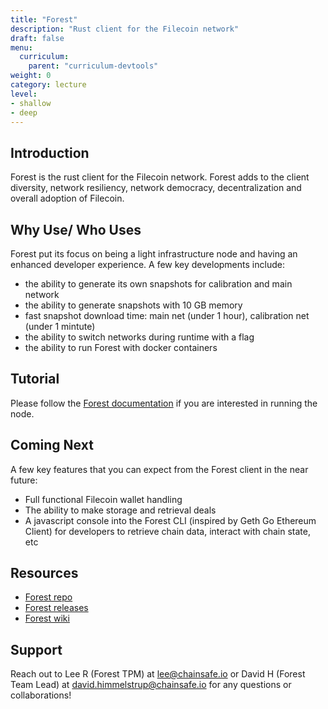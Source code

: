 ```yaml
---
title: "Forest"
description: "Rust client for the Filecoin network"
draft: false
menu:
  curriculum:
    parent: "curriculum-devtools"
weight: 0
category: lecture
level:
- shallow
- deep
---
```


## <Dev Tool> Introduction
Forest is the rust client for the Filecoin network. Forest adds to the client diversity, network resiliency, network democracy, decentralization and overall adoption of Filecoin. 

## Why Use/ Who Uses <Dev Tool>
Forest put its focus on being a light infrastructure node and having an enhanced developer experience. A few key developments include:

- the ability to generate its own snapshots for calibration and main network
- the ability to generate snapshots with 10 GB memory 
- fast snapshot download time: main net (under 1 hour), calibration net (under 1 mintute)
- the ability to switch networks during runtime with a flag 
- the ability to run Forest with docker containers 


## Tutorial 
Please follow the [Forest documentation](https://github.com/ChainSafe/forest) if you are interested in running the node. 


## Coming Next
A few key features that you can expect from the Forest client in the near future:
- Full functional Filecoin wallet handling 
- The ability to make storage and retrieval deals
- A javascript console into the Forest CLI (inspired by Geth Go Ethereum Client) for developers to retrieve chain data, interact with chain state, etc 

## Resources
* [Forest repo](https://github.com/ChainSafe/forest)
* [Forest releases](https://github.com/ChainSafe/forest/releases)
* [Forest wiki](https://github.com/ChainSafe/forest/wiki)


## Support
Reach out to Lee R (Forest TPM) at lee@chainsafe.io or David H (Forest Team Lead) at david.himmelstrup@chainsafe.io for any questions or collaborations! 